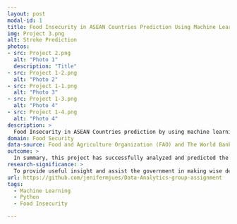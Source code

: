 ```yaml
---
layout: post
modal-id: 1
title: Food Insecurity in ASEAN Countries Prediction Using Machine Learning (ML)
img: Project 3.png
alt: Stroke Prediction
photos:
- src: Project 2.png
  alt: "Photo 1"
  description: "Title"
- src: Project 1-2.png
  alt: "Photo 2"
- src: Project 1-1.png
  alt: "Photo 3"
- src: Project 1-3.png
  alt: "Photo 4"
- src: Project 1-4.png
  alt: "Photo 4"  
description: >
  Food Insecurity in ASEAN Countries prediction by using machine learning (ML)
domain: Food Security
data-source: Food and Agriculture Organization (FAO) and The World Bank data
outcome: >
  In summary, this project has successfully analyzed and predicted the impact of food insecurity (FI) in ASEAN countries, in addition to helping countries other than ASEAN to analyze their own food insecurity and predict food insecurity.
research-significance: >
  To provide useful insight and assist the government in making wise decisions and strategies to reduce food insecurity.
url: https://github.com/jenifermjues/Data-Analytics-group-assignment
tags:
  - Machine Learning
  - Python
  - Food Insecurity

---
```


